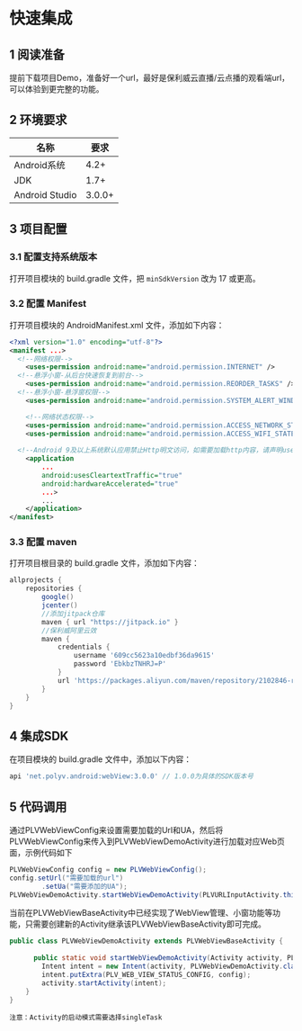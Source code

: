 # 快速集成

## 1 阅读准备

提前下载项目Demo，准备好一个url，最好是保利威云直播/云点播的观看端url，可以体验到更完整的功能。



## 2 环境要求

| 名称           | 要求   |
| -------------- | ------ |
| Android系统    | 4.2+   |
| JDK            | 1.7+   |
| Android Studio | 3.0.0+ |



## 3 项目配置

### 3.1 配置支持系统版本

打开项目模块的 build.gradle 文件，把 `minSdkVersion` 改为 17 或更高。



### 3.2 配置 Manifest

打开项目模块的 AndroidManifest.xml 文件，添加如下内容：

```xml
<?xml version="1.0" encoding="utf-8"?>
<manifest ...>
  <!--网络权限-->
    <uses-permission android:name="android.permission.INTERNET" />
  <!--悬浮小窗-从后台快速恢复到前台-->
    <uses-permission android:name="android.permission.REORDER_TASKS" />
  <!--悬浮小窗-悬浮窗权限-->
    <uses-permission android:name="android.permission.SYSTEM_ALERT_WINDOW" />

    <!--网络状态权限-->
    <uses-permission android:name="android.permission.ACCESS_NETWORK_STATE" />
    <uses-permission android:name="android.permission.ACCESS_WIFI_STATE" />
  
  <!--Android 9及以上系统默认应用禁止Http明文访问，如需要加载http内容，请声明usesCleartextTraffic=true -->
    <application
        ...
        android:usesCleartextTraffic="true"
        android:hardwareAccelerated="true"
        ...>
        ...
    </application>
</manifest>
```



### 3.3 配置 maven

打开项目根目录的 build.gradle  文件，添加如下内容：

```groovy
allprojects {
    repositories {
        google()
        jcenter()
        //添加jitpack仓库
        maven { url "https://jitpack.io" }
        //保利威阿里云效
        maven {
            credentials {
                username '609cc5623a10edbf36da9615'
                password 'EbkbzTNHRJ=P'
            }
            url 'https://packages.aliyun.com/maven/repository/2102846-release-8EVsoM/'
        }
    }
}
```



## 4 集成SDK

在项目模块的 build.gradle 文件中，添加以下内容：

```groovy
api 'net.polyv.android:webView:3.0.0' // 1.0.0为具体的SDK版本号
```



## 5 代码调用

通过PLVWebViewConfig来设置需要加载的Url和UA，然后将PLVWebViewConfig来传入到PLVWebViewDemoActivity进行加载对应Web页面，示例代码如下

```java
PLVWebViewConfig config = new PLVWebViewConfig();
config.setUrl("需要加载的url")
        .setUa("需要添加的UA");
PLVWebViewDemoActivity.startWebViewDemoActivity(PLVURLInputActivity.this, config);
```



当前在PLVWebViewBaseActivity中已经实现了WebView管理、小窗功能等功能，只需要创建新的Activity继承该PLVWebViewBaseActivity即可完成。

```java
public class PLVWebViewDemoActivity extends PLVWebViewBaseActivity {
    
	  public static void startWebViewDemoActivity(Activity activity, PLVWebViewConfig config) {
        Intent intent = new Intent(activity, PLVWebViewDemoActivity.class);
        intent.putExtra(PLV_WEB_VIEW_STATUS_CONFIG, config);
        activity.startActivity(intent);
    }
}
```

`注意：Activity的启动模式需要选择singleTask`

